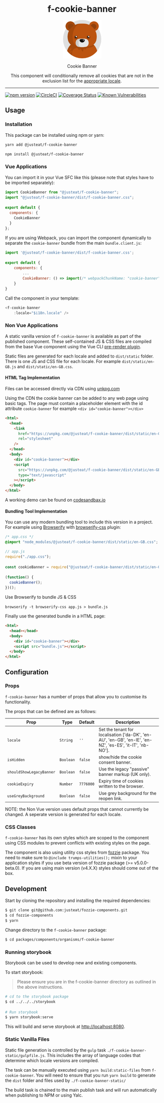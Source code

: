 <div align="center">
  <h1>f-cookie-banner</h1>

  <img width="125" alt="Fozzie Bear" src="../../../../bear.png" />

  <p>Cookie Banner</p>
  <p>This component will conditionally remove all cookies that are not in the exclusion list for the <a href="src/tenants">appropriate locale</a>.</p>
</div>

---

[![npm version](https://badge.fury.io/js/%40justeat%2Ff-cookie-banner.svg)](https://badge.fury.io/js/%40justeat%2Ff-cookie-banner)
[![CircleCI](https://circleci.com/gh/justeat/fozzie-components.svg?style=svg)](https://circleci.com/gh/justeat/workflows/fozzie-components)
[![Coverage Status](https://coveralls.io/repos/github/justeat/f-cookie-banner/badge.svg)](https://coveralls.io/github/justeat/f-cookie-banner)
[![Known Vulnerabilities](https://snyk.io/test/github/justeat/f-cookie-banner/badge.svg?targetFile=package.json)](https://snyk.io/test/github/justeat/f-cookie-banner?targetFile=package.json)

## Usage

### Installation

This package can be installed using npm or yarn:

```sh
yarn add @justeat/f-cookie-banner
```

```sh
npm install @justeat/f-cookie-banner
```

### Vue Applications

You can import it in your Vue SFC like this (please note that styles have to be imported separately):

```js
import CookieBanner from "@justeat/f-cookie-banner";
import "@justeat/f-cookie-banner/dist/f-cookie-banner.css";

export default {
  components: {
    CookieBanner
  }
};
```

If you are using Webpack, you can import the component dynamically to separate the `cookie-banner` bundle from the main `bundle.client.js`:

```js
import '@justeat/f-cookie-banner/dist/f-cookie-banner.css';

export default {
    components: {
        ...
        CookieBanner: () => import(/* webpackChunkName: "cookie-banner" */ '@justeat/f-cookie-banner')
    }
}
```

Call the component in your template:

```js
<f-cookie-banner
    :locale="$i18n.locale" />
```

### Non Vue Applications

A static vanilla version of `f-cookie-banner` is available as part of the published component. These self-contained JS & CSS files are compiled from the base Vue component using the Vue CLI [pre-render plugin](https://github.com/SolarLiner/vue-cli-plugin-prerender-spa).

Static files are generated for each locale and added to `dist/static` folder. There is one JS and CSS file for each locale. For example `dist/static/en-GB.js` and `dist/static/en-GB.css`.

#### HTML Tag Implementation

Files can be accessed directly via CDN using [unkpg.com](https://unpkg.com/browse/@justeat/f-cookie-banner/dist/static/)

Using the CDN the cookie banner can be added to any web page using basic tags. The page must contain a placeholder element with the id attribute `cookie-banner` for example `<div id="cookie-banner"></div>`

```html
<html>
  <head>
    <link
      href="https://unpkg.com/@justeat/f-cookie-banner/dist/static/en-GB.css"
      rel="stylesheet"
    />
  </head>
  <body>
    <div id="cookie-banner"></div>
    <script
      src="https://unpkg.com/@justeat/f-cookie-banner/dist/static/en-GB.js"
      type="text/javascript"
    ></script>
  </body>
</html>
```

A working demo can be found on [codesandbax.io](https://codesandbox.io/s/static-cookie-banner-example-lgs9u)

#### Bundling Tool Implementation

You can use any modern bundling tool to include this version in a project. For example using [Browserify](https://browserify.org/) with [browserify-css](https://github.com/cheton/browserify-css) plugin:

```css
/* app.css */
@import "node_modules/@justeat/f-cookie-banner/dist/static/en-GB.css";
```

```js
// app.js
require("./app.css");

const cookieBanner = require("@justeat/f-cookie-banner/dist/static/en-GB.js");

(function() {
  cookieBanner();
})();
```

Use Browserify to bundle JS & CSS

`browserify -t browserify-css app.js > bundle.js`

Finally use the generated bundle in a HTML page:

```html
<html>
  <head></head>
  <body>
    <div id="cookie-banner"></div>
    <script src="bundle.js"></script>
  </body>
</html>
```

## Configuration

### Props

`f-cookie-banner` has a number of props that allow you to customise its functionality.

The props that can be defined are as follows:

| Prop                     | Type      | Default   | Description                                                                                               |
| ------------------------ | --------- | --------- | --------------------------------------------------------------------------------------------------------- |
| `locale`                 | `String`  | `''`      | Set the tenant for localisation ['da-DK', 'en-AU', 'en-GB', 'en-IE', 'en-NZ', 'es-ES', 'it-IT', 'nb-NO']. |
| `isHidden`               | `Boolean` | `false`   | show/hide the cookie consent banner.                                                                      |
| `shouldShowLegacyBanner` | `Boolean` | `false`   | Use the legacy "passive" banner markup (UK only).                                                         |
| `cookieExpiry`           | `Number`  | `7776000` | Expiry time of cookies written to the browser.                                                            |
| `useGreyBackground`      | `Boolean` | `false`   | Use grey background for the reopen link.                                                                  |

NOTE: the Non Vue version uses default props that cannot currently be changed. A seperate version is generated for each locale.

### CSS Classes

`f-cookie-banner` has its own styles which are scoped to the component using CSS modules to prevent conflicts with existing styles on the page.

The component is also using utility css styles from [fozzie](https://github.com/justeat/fozzie/) package. You need to make sure to `@include trumps-utilities();` mixin to your application styles if you use beta version of fozzie package (>= v5.0.0-beta.0). If you are using main version (v4.X.X) styles should come out of the box.

## Development

Start by cloning the repository and installing the required dependencies:

```sh
$ git clone git@github.com:justeat/fozzie-components.git
$ cd fozzie-components
$ yarn
```

Change directory to the `f-cookie-banner` package:

```sh
$ cd packages/components/organisms/f-cookie-banner
```

### Running storybook

Storybook can be used to develop new and existing components.

To start storybook:

> Please ensure you are in the f-cookie-banner directory as outlined in the above instructions.

```sh
# cd to the storybook package
$ cd ../../../storybook

# Run storybook
$ yarn storybook:serve
```

This will build and serve storybook at [http://localhost:8080](http://localhost:8080).

### Static Vanilla Files

Static file generation is controlled by the `gulp` task `./f-cookie-banner-static/gulpfile.js`. This includes the array of language codes that determine which locale versions are compiled.

The task can be manually executed using `yarn build:static-files` from `f-cookie-banner`. You will need to ensure that you run `yarn build` to generate the `dist` folder and files used by `./f-cookie-banner-static/`

The build task is chained to the main publish task and will run automatically when publishing to NPM or using Yalc.
